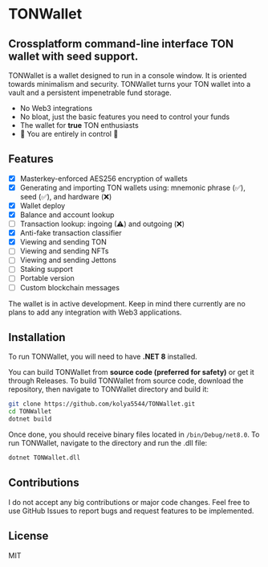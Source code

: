 # TONWallet
## Crossplatform command-line interface TON wallet with seed support.

TONWallet is a wallet designed to run in a console window. It is oriented towards minimalism and security. TONWallet turns your TON wallet into a vault and a persistent impenetrable fund storage.

- No Web3 integrations
- No bloat, just the basic features you need to control your funds
- The wallet for **true** TON enthusiasts
- 🌟 You are entirely in control 🌟

## Features

* [x] Masterkey-enforced AES256 encryption of wallets
* [x] Generating and importing TON wallets using: mnemonic phrase (✅), seed (✅), and hardware (❌)
* [x] Wallet deploy
* [x] Balance and account lookup
* [ ] Transaction lookup: ingoing (⚠) and outgoing (❌)
* [x] Anti-fake transaction classifier
* [x] Viewing and sending TON
* [ ] Viewing and sending NFTs
* [ ] Viewing and sending Jettons
* [ ] Staking support
* [ ] Portable version
* [ ] Custom blockchain messages

The wallet is in active development. Keep in mind there currently are no plans to add any integration with Web3 applications.

## Installation

To run TONWallet, you will need to have **.NET 8** installed.

You can build TONWallet from **source code (preferred for safety)** or get it through Releases. To build TONWallet from source code, download the repository, then navigate to TONWallet directory and build it:
```bash
git clone https://github.com/kolya5544/TONWallet.git
cd TONWallet
dotnet build
```

Once done, you should receive binary files located in `/bin/Debug/net8.0`. To run TONWallet, navigate to the directory and run the .dll file:
```bash
dotnet TONWallet.dll
```

## Contributions

I do not accept any big contributions or major code changes. Feel free to use GitHub Issues to report bugs and request features to be implemented.

## License

MIT